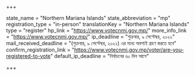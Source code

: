 +++

state_name = "Northern Mariana Islands"
state_abbreviation = "mp"
registration_type = "in-person"
translationKey = "Northern Mariana Islands"
type = "register"
hp_link = "https://www.votecnmi.gov.mp/"
more_info_link = "https://www.votecnmi.gov.mp/"
ip_deadline = "শুক্রবার, ৯ সেপ্টেম্বর, ২০২২"
mail_received_deadline = "(শুক্রবার, ৯ সেপ্টেম্বর, ২০২২) এর মধ্যে অবশ্যই গ্রহণ করতে হবে"
confirm_registration_link = "https://www.votecnmi.gov.mp/voter/are-you-registered-to-vote"
default_ip_deadline = "নির্বাচনের ৬০ দিন আগে"

+++